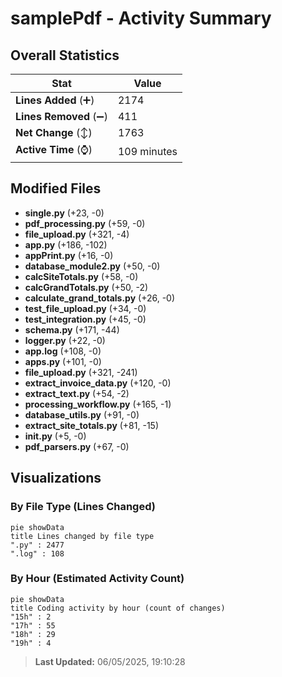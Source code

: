 # samplePdf - Activity Summary 

## Overall Statistics

| Stat                   | Value                                                             |
| ---------------------- | ----------------------------------------------------------------- |
| **Lines Added** (➕)   | 2174                                          |
| **Lines Removed** (➖) | 411                                        |
| **Net Change** (↕)    | 1763                |
| **Active Time** (⌚)   | 109 minutes |


## Modified Files
- **single.py** (+23, -0)
- **pdf_processing.py** (+59, -0)
- **file_upload.py** (+321, -4)
- **app.py** (+186, -102)
- **appPrint.py** (+16, -0)
- **database_module2.py** (+50, -0)
- **calcSiteTotals.py** (+58, -0)
- **calcGrandTotals.py** (+50, -2)
- **calculate_grand_totals.py** (+26, -0)
- **test_file_upload.py** (+34, -0)
- **test_integration.py** (+45, -0)
- **schema.py** (+171, -44)
- **logger.py** (+22, -0)
- **app.log** (+108, -0)
- **apps.py** (+101, -0)
- **file_upload.py** (+321, -241)
- **extract_invoice_data.py** (+120, -0)
- **extract_text.py** (+54, -2)
- **processing_workflow.py** (+165, -1)
- **database_utils.py** (+91, -0)
- **extract_site_totals.py** (+81, -15)
- **__init__.py** (+5, -0)
- **pdf_parsers.py** (+67, -0)

## Visualizations

### By File Type (Lines Changed)

```mermaid
pie showData
title Lines changed by file type
".py" : 2477
".log" : 108
```

### By Hour (Estimated Activity Count)

```mermaid
pie showData
title Coding activity by hour (count of changes)
"15h" : 2
"17h" : 55
"18h" : 29
"19h" : 4
```


> **Last Updated:** 06/05/2025, 19:10:28